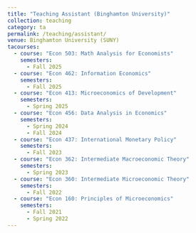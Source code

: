 ```yaml
---
title: "Teaching Assistant (Binghamton University)"
collection: teaching
category: ta
permalink: /teaching/assistant/
venue: Binghamton University (SUNY)
tacourses:
  - course: "Econ 503: Math Analysis for Economists"
    semesters:
      - Fall 2025
  - course: "Econ 462: Information Economics"
    semesters:
      - Fall 2025
  - course: "Econ 413: Microeconomics of Development"
    semesters:
      - Spring 2025
  - course: "Econ 456: Data Analysis in Economics"
    semesters:
      - Spring 2024
      - Fall 2024
  - course: "Econ 437: International Monetary Policy"
    semesters:
      - Fall 2023
  - course: "Econ 362: Intermediate Macroeconomic Theory"
    semesters:
      - Spring 2023
  - course: "Econ 360: Intermediate Microeconomic Theory"
    semesters:
      - Fall 2022
  - course: "Econ 160: Principles of Microeconomics"
    semesters:
      - Fall 2021
      - Spring 2022
---
```






